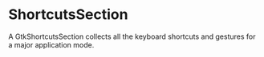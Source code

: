 # ShortcutsSection

A GtkShortcutsSection collects all the keyboard shortcuts and gestures for a major application mode.
